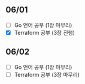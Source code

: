 ## 06/01

- [ ] Go 언어 공부 (1장 마무리)
- [x] Terraform 공부 (3장 진행)

## 06/02

- [ ] Go 언어 공부 (1장 마무리)
- [ ] Terraform 공부 (3장 마무리)